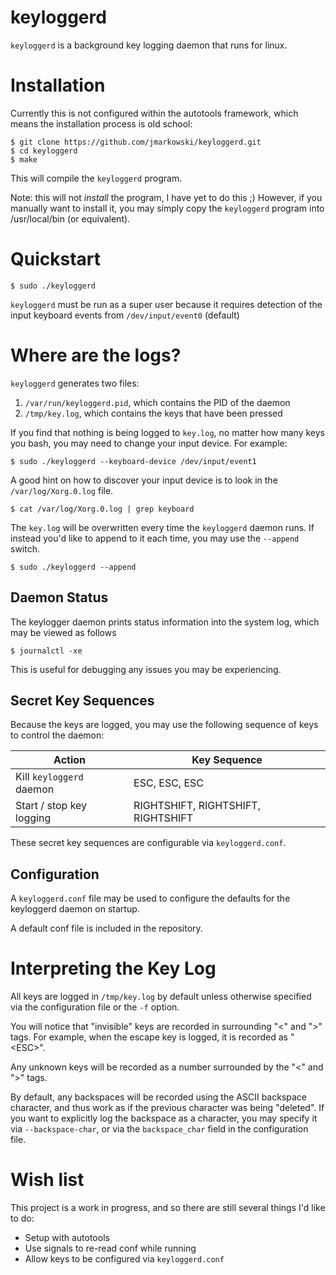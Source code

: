 # keyloggerd

`keyloggerd` is a background key logging daemon that runs for linux.


# Installation

Currently this is not configured within the autotools framework, which means the
installation process is old school:

    $ git clone https://github.com/jmarkowski/keyloggerd.git
    $ cd keyloggerd
    $ make

This will compile the `keyloggerd` program.

Note: this will not *install* the program, I have yet to do this ;) However,
if you manually want to install it, you may simply copy the `keyloggerd` program
into /usr/local/bin (or equivalent).


# Quickstart

    $ sudo ./keyloggerd

`keyloggerd` must be run as a super user because it requires detection of the
input keyboard events from `/dev/input/event0` (default)


# Where are the logs?

`keyloggerd` generates two files:

1. `/var/run/keyloggerd.pid`, which contains the PID of the daemon
2. `/tmp/key.log`, which contains the keys that have been pressed

If you find that nothing is being logged to `key.log`, no matter how many keys
you bash, you may need to change your input device. For example:

    $ sudo ./keyloggerd --keyboard-device /dev/input/event1

A good hint on how to discover your input device is to look in the
`/var/log/Xorg.0.log` file.

    $ cat /var/log/Xorg.0.log | grep keyboard

The `key.log` will be overwritten every time the `keyloggerd` daemon runs. If
instead you'd like to append to it each time, you may use the `--append` switch.

    $ sudo ./keyloggerd --append

## Daemon Status

The keylogger daemon prints status information into the system log, which may be
viewed as follows

    $ journalctl -xe

This is useful for debugging any issues you may be experiencing.

## Secret Key Sequences

Because the keys are logged, you may use the following sequence of keys to
control the daemon:

Action                      | Key Sequence
----------------------------|-----------------------------------
Kill `keyloggerd` daemon    | ESC, ESC, ESC
Start / stop key logging    | RIGHTSHIFT, RIGHTSHIFT, RIGHTSHIFT

These secret key sequences are configurable via `keyloggerd.conf`.

## Configuration

A `keyloggerd.conf` file may be used to configure the defaults for the
keyloggerd daemon on startup.

A default conf file is included in the repository.


# Interpreting the Key Log

All keys are logged in `/tmp/key.log` by default unless otherwise specified via
the configuration file or the `-f` option.

You will notice that "invisible" keys are recorded in surrounding "<" and ">"
tags. For example, when the escape key is logged, it is recorded as "\<ESC>".

Any unknown keys will be recorded as a number surrounded by the "<" and ">"
tags.

By default, any backspaces will be recorded using the ASCII backspace character,
and thus work as if the previous character was being "deleted". If you want to
explicitly log the backspace as a character, you may specify it via
`--backspace-char`, or via the `backspace_char` field in the configuration file.


# Wish list

This project is a work in progress, and so there are still several things I'd
like to do:

*  Setup with autotools
*  Use signals to re-read conf while running
*  Allow keys to be configured via `keyloggerd.conf`
